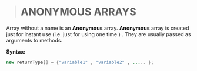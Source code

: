 > # ANONYMOUS ARRAYS

Array without a name is an __Anonymous__ array. __Anonymous__ array is created just for instant use (i.e. just for using  one time ) . They are usually passed as arguments to methods.

__Syntax:__
```java
new returnType[] = {"variable1" , "variable2" , ..... };
```